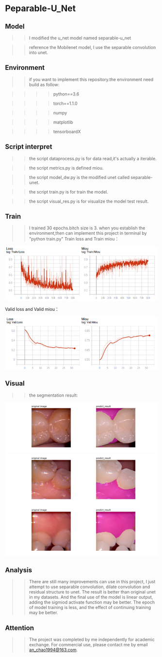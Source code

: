 # Peparable-U_Net
## Model 
>>I modified the u_net model named separable-u_net

>> reference the Mobilenet model, I use the separable convolution into unet.

## Environment
>> if you want to implement this repository.the environment need build as follow:

>>>> python==3.6 

>>>> torch==1.1.0

>>>> numpy

>>>> matplotlib

>>>> tensorboardX

## Script interpret

>> the script dataprocess.py is for data read,it's actually a iterable.

>> the script metrics.py is defined miou.

>> the script model_dw.py is the modified unet called separable-unet.

>> the script train.py is for train the model.

>> the script visual_res.py is for visualize the model test result.

## Train 
>> I trained 30 epochs.bitch size is 3.
>> when you establish the environment,then can implement this project in terminal by "python train.py"
>> Train loss and Train miou：

![Train loss and Train miou](images/1.png)

Valid loss and Valid miou：

![Valid loss and Valid miou](images/2.png)

## Visual
>> the segmentation result:

![segmentation result1](save_visual/1.jpg)
![segmentation result2](save_visual/2.jpg)
![segmentation result3](save_visual/3.jpg)

## Analysis
>> There are still many improvements can use in this project, I just attempt to use separable convolution, dilate convolution and residual structure to unet. The result is better than original unet in my datasets. And the final use of the model is linear output, adding the sigmiod activate function may be better. The epoch of model training is less, and the effect of continuing training may be better.

## Attention
>> The project was completed by me independently for academic exchange. For commercial use, please contact me by email an_chao1994@163.com.


